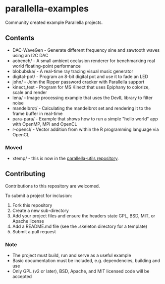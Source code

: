 # parallella-examples

Community created example Parallella projects.

## Contents

* DAC-WaveGen - Generate different frequency sine and sawtooth waves using an I2C DAC
* aobench/ - A small ambient occlusion renderer for benchmarking real world floating-point performance
* blobubska/ - A real-time ray tracing visual music generator
* digital-pot/ - Program an 8-bit digital pot and use it to fade an LED
* john/ - John the Ripper password cracker with Parallella support
* kinect_test - Program for MS Kinect that uses Epiphany to colorize, scale and render
* lena/ - Image processing example that uses the DevIL library to filter noise
* mandelbrot/ - Calculating the mandelbrot set and rendering it to the frame buffer in real-time
* para-para/ -  Example that shows how to run a simple "hello world" app with OpenMP, MPI and OpenCL
* r-opencl/ - Vector addition from within the R programming language via OpenCL

### Moved

* xtemp/ - this is now in the [parallella-utils repository](https://github.com/parallella/parallella-utils).

## Contributing

Contributions to this repository are welcomed.

To submit a project for inclusion:

1. Fork this repository
2. Create a new sub-directory 
3. Add your project files and ensure the headers state GPL, BSD, MIT, or Apache license
4. Add a README.md file (see the .skeleton directory for a template)
5. Submit a pull request

### Note

* The project must build, run and serve as a useful example
* Basic documentation must be included, e.g. dependencies, building and use
* Only GPL (v2 or later), BSD, Apache, and MIT licensed code will be accepted
